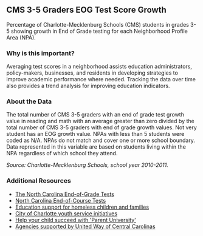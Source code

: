 ## CMS 3-5 Graders EOG Test Score Growth
Percentage of Charlotte-Mecklenburg Schools (CMS) students in grades 3-5 showing growth in End of Grade testing for each Neighborhood Profile Area (NPA).

### Why is this important?
Averaging test scores in a neighborhood assists education administrators, policy-makers, businesses, and residents in developing strategies to improve academic performance where needed.  Tracking the data over time also provides a trend analysis for improving education indicators.

### About the Data
The total number of CMS 3-5 graders with an end of grade test growth value in reading and math with an average greater than zero divided by the total number of CMS 3-5 graders  with end of grade growth values.  Not very student has an EOG growth value. NPAs with less than 5 students were coded as N/A. NPAs do not match and cover one or more school boundary. Data represented in this variable are based on students living within the NPA regardless of which school they attend.

_Source: Charlotte-Mecklenburg Schools, school year 2010-2011._

### Additional Resources
+ [The North Carolina End-of-Grade Tests](http://www.ncpublicschools.org/accountability/testing/eog/)
+ [North Carolina End-of-Course Tests](http://www.ncpublicschools.org/accountability/testing/eoc/)
+ [Education support for homeless children and families](http://www.achildsplace.org/help-for-homeless-kids/student-services)
+ [City of Charlotte youth service initiatives](http://charmeck.org/city/charlotte/mayor/MentoringAlliance/Pages/default.aspx)
+ [Help your child succeed with 'Parent University'](http://www.cms.k12.nc.us/parents/ParentUniv/Pages/ParentResources.aspx)
+ [Agencies supported by United Way of Central Carolinas](http://www.uwcentralcarolinas.org/who-we-help/agency-list)
